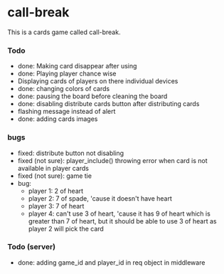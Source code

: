 # call-break
This is a cards game called call-break.

### Todo
* done: Making card disappear after using
* done: Playing player chance wise
* Displaying cards of players on there individual devices
* done: changing colors of cards
* done: pausing the board before cleaning the board
* done: disabling distribute cards button after distributing cards
* flashing message instead of alert
* done: adding cards images

### bugs
* fixed: distribute button not disabling
* fixed (not sure): player_include() throwing error when card is not available in player cards
* fixed (not sure): game tie
* bug:
    * player 1: 2 of heart
    * player 2: 7 of spade, 'cause it doesn't have heart
    * player 3: 7 of heart
    * player 4: can't use 3 of heart, 'cause it has 9 of heart which is greater than 7 of heart, but it should be able to use 3 of heart as player 2 will pick the card

### Todo (server)
* done: adding game_id and player_id in req object in middleware